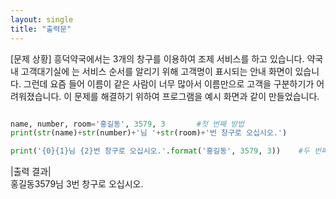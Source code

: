 ```yaml
---
layout: single
title: "출력문"
---
```


[문제 상황]
흥덕약국에서는 3개의 창구를 이용하여 조제 서비스를 하고 있습니다. 약국 내 고객대기실에
는 서비스 순서를 알리기 위해 고객명이 표시되는 안내 화면이 있습니다. 그런데 요즘 들어
이름이 같은 사람이 너무 많아서 이름만으로 고객을 구분하기가 어려워졌습니다. 이 문제를
해결하기 위하여 프로그램을 예시 화면과 같이 만들었습니다.


~~~python

name, number, room='홍길동', 3579, 3       #첫 번째 방법
print(str(name)+str(number)+'님 '+str(room)+'번 창구로 오십시오.')

print('{0}{1}님 {2}번 창구로 오십시오.'.format('홍길동', 3579, 3))    #두 번째 방법

~~~
|출력 결과|  
홍길동3579님 3번 창구로 오십시오.
